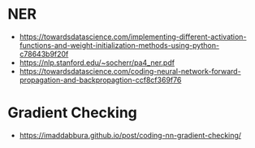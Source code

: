 # NER

- https://towardsdatascience.com/implementing-different-activation-functions-and-weight-initialization-methods-using-python-c78643b9f20f
- https://nlp.stanford.edu/~socherr/pa4_ner.pdf
- https://towardsdatascience.com/coding-neural-network-forward-propagation-and-backpropagtion-ccf8cf369f76

# Gradient Checking 

- https://imaddabbura.github.io/post/coding-nn-gradient-checking/
